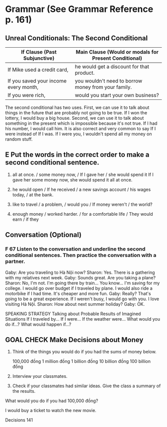 # Grammar (See Grammar Reference p. 161)

## Unreal Conditionals: The Second Conditional

| If Clause (Past Subjunctive) | Main Clause (Would or modals for Present Conditional) |
|------------------------------|------------------------------------------------------|
| If Mike used a credit card,  | he would get a discount for that product.            |
| If you saved your income every month, | you wouldn't need to borrow money from your family. |
| If you were rich,            | would you start your own business?                   |

The second conditional has two uses.
First, we can use it to talk about things in the future that are probably not going to be true.
If I won the lottery, I would buy a big house.
Second, we can use it to talk about something in the present which is impossible because it's not true.
If I had his number, I would call him.
It is also correct and very common to say If I were instead of If I was.
If I were you, I wouldn't spend all my money on random stuff.

## E Put the words in the correct order to make a second conditional sentence.

1. all at once. / some money now, / If I gave her / she would spend it
   If I gave her some money now, she would spend it all at once.

2. he would open / If he received / a new savings account / his wages today, / at the bank.

3. like to travel / a problem, / would you / If money weren't / the world?

4. enough money / worked harder. / for a comfortable life / They would earn / if they

## Conversation (Optional)

### F 67 Listen to the conversation and underline the second conditional sentences. Then practice the conversation with a partner.

Gaby: Are you traveling to Hà Nội now?
Sharon: Yes. There is a gathering with my relatives next week.
Gaby: Sounds great. Are you taking a plane?
Sharon: No, I'm not. I'm going there by train... You know... I'm saving for my college. I would go over budget if I traveled by plane. I would also ride a motorbike if I had time. It's cheaper and more fun.
Gaby: Really? That's going to be a great experience. If I weren't busy, I would go with you. I love visiting Hà Nội.
Sharon: How about next summer holiday?
Gaby: OK.

SPEAKING STRATEGY
Talking about
Probable Results of
Imagined Situations
If I traveled by...
If I were...
If the weather were...
What would you do if...?
What would happen if...?

## GOAL CHECK Make Decisions about Money

1. Think of the things you would do if you had the sums of money below.

   100,000 đồng   1 million đồng   1 billion đồng   10 billion đồng   100 billion đồng

2. Interview your classmates.

3. Check if your classmates had similar ideas. Give the class a summary of the results.

What would you do if you had 100,000 đồng?

I would buy a ticket to watch the new movie.

Decisions   141